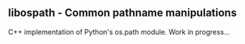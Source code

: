 ## libospath - Common pathname manipulations

C++ implementation of Python's os.path module.
Work in progress...
